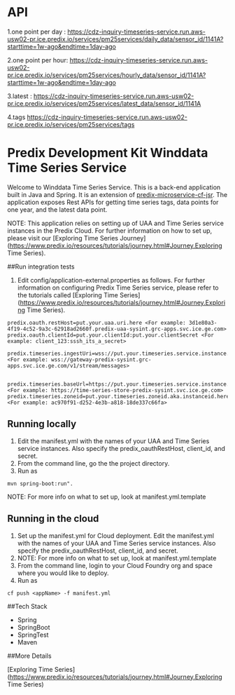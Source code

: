API
==================================================
1.one point per day : https://cdz-inquiry-timeseries-service.run.aws-usw02-pr.ice.predix.io/services/pm25services/daily_data/sensor_id/1141A?starttime=1w-ago&endtime=1day-ago

2.one point per hour: https://cdz-inquiry-timeseries-service.run.aws-usw02-pr.ice.predix.io/services/pm25services/hourly_data/sensor_id/1141A?starttime=1w-ago&endtime=1day-ago

3.latest : https://cdz-inquiry-timeseries-service.run.aws-usw02-pr.ice.predix.io/services/pm25services/latest_data/sensor_id/1141A

4.tags
https://cdz-inquiry-timeseries-service.run.aws-usw02-pr.ice.predix.io/services/pm25services/tags

Predix Development Kit Winddata Time Series Service
==================================================

Welcome to Winddata Time Series Service. This is a back-end application built in Java and Spring. It is an extension of [predix-microservice-cf-jsr](https://github.com/PredixDev/predix-microservice-cf-jsr). The application exposes Rest APIs for getting time series tags, data points for one year, and the latest data point.

NOTE: This application relies on setting up of UAA and Time Series service instances in the Predix Cloud. For further information on how to set up, please visit our [Exploring Time Series Journey](https://www.predix.io/resources/tutorials/journey.html#Journey.Exploring Time Series).

##Run integration tests

1. Edit config/application-external.properties as follows. For further information on configuring Predix Time Series service, please refer to the tutorials called [Exploring Time Series](https://www.predix.io/resources/tutorials/journey.html#Journey.Exploring Time Series).

```
predix.oauth.restHost=put.your.uaa.uri.here <For example: 3d1e80a3-4f19-4c52-9a3c-62918ad2660f.predix-uaa-sysint.grc-apps.svc.ice.ge.com>
predix.oauth.clientId=put.your.clientId:put.your.clientSecret <For example: client_123:sssh_its_a_secret>

predix.timeseries.ingestUri=wss://put.your.timeseries.service.instance.here/v1/stream/messages <For example: wss://gateway-predix-sysint.grc-apps.svc.ice.ge.com/v1/stream/messages>


predix.timeseries.baseUrl=https://put.your.timeseries.service.instance.here <For example: https://time-series-store-predix-sysint.svc.ice.ge.com>
predix.timeseries.zoneid=put.your.timeseries.zoneid.aka.instanceid.here  <For example: ac970f91-d252-4e3b-a818-18de337c66fa>
```

## Running locally
1. Edit the manifest.yml with the names of your UAA and Time Series service instances. Also specify the predix_oauthRestHost,    client_id, and secret.
2. From the command line, go the the project directory.
3. Run as

```
mvn spring-boot:run".
```
NOTE: For more info on what to set up, look at manifest.yml.template

## Running in the cloud
1. Set up the manifest.yml for Cloud deployment. Edit the manifest.yml with the names of your UAA and Time Series service instances. Also specify the predix_oauthRestHost, client_id, and secret.
2. NOTE: For more info on what to set up, look at manifest.yml.template
3. From the command line, login to your Cloud Foundry org and space where you would like to deploy.
4. Run as
```
cf push <appName> -f manifest.yml
```

##Tech Stack

 - Spring
 - SpringBoot
 - SpringTest
 - Maven

##More Details

[Exploring Time Series](https://www.predix.io/resources/tutorials/journey.html#Journey.Exploring Time Series)

